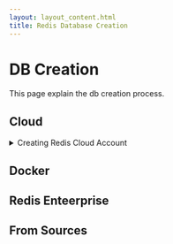 ```yaml
---
layout: layout_content.html
title: Redis Database Creation
---
```


# DB Creation

This page explain the db creation process.


## Cloud

<details> 
  <summary> Creating Redis Cloud Account </summary>
  To get started with Redis Cloud Essential, visit https://redislabs.com/try-redis-modules-for-free and fill out the details:

  </table>
</details>







## Docker


## Redis Enteerprise


## From Sources




